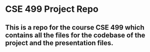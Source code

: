 # CSE 499 Project Repo


## This is a repo for the course CSE 499 which contains all the files for the codebase of the project and the presentation files.

